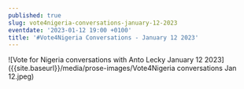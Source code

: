 ```yaml
---
published: true
slug: vote4nigeria-conversations-january-12-2023
eventdate: '2023-01-12 19:00 +0100'
title: '#Vote4Nigeria Conversations - January 12 2023'
---
```

![Vote for Nigeria conversations with Anto Lecky January 12 2023]({{site.baseurl}}/media/prose-images/Vote4Nigeria conversations Jan 12.jpeg)
